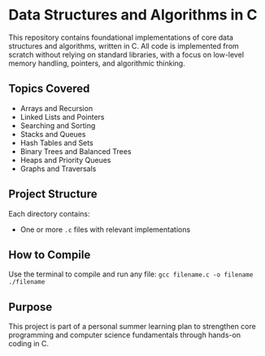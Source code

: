 # Data Structures and Algorithms in C

This repository contains foundational implementations of core data structures and algorithms, written in C. All code is implemented from scratch without relying on standard libraries, with a focus on low-level memory handling, pointers, and algorithmic thinking.

## Topics Covered

- Arrays and Recursion
- Linked Lists and Pointers
- Searching and Sorting
- Stacks and Queues
- Hash Tables and Sets
- Binary Trees and Balanced Trees
- Heaps and Priority Queues
- Graphs and Traversals

## Project Structure

Each directory contains:
- One or more `.c` files with relevant implementations

## How to Compile

Use the terminal to compile and run any file: 
`gcc filename.c -o filename ./filename`


## Purpose

This project is part of a personal summer learning plan to strengthen core programming and computer science fundamentals through hands-on coding in C.

